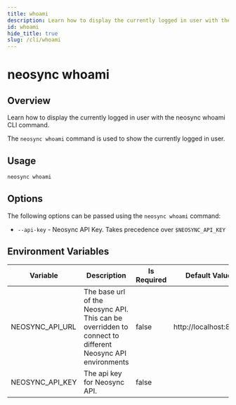 ```yaml
---
title: whoami
description: Learn how to display the currently logged in user with the neosync whoami CLI command.
id: whoami
hide_title: true
slug: /cli/whoami
---
```


# neosync whoami

## Overview

Learn how to display the currently logged in user with the neosync whoami CLI command.

The `neosync whoami` command is used to show the currently logged in user.

## Usage

```bash
neosync whoami
```

## Options

The following options can be passed using the `neosync whoami` command:

- `--api-key` - Neosync API Key. Takes precedence over `$NEOSYNC_API_KEY`

## Environment Variables

| Variable        | Description                                                                                              | Is Required | Default Value         |
| --------------- | -------------------------------------------------------------------------------------------------------- | ----------- | --------------------- |
| NEOSYNC_API_URL | The base url of the Neosync API. This can be overridden to connect to different Neosync API environments | false       | http://localhost:8080 |
| NEOSYNC_API_KEY | The api key for Neosync API.                                                                             | false       |                       |
